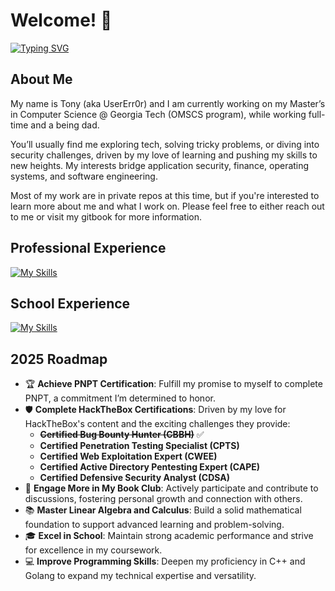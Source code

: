 # Welcome! 👋

 [![Typing SVG](https://readme-typing-svg.demolab.com?font=Fira+Code&size=34&duration=2000&pause=1000&color=9F46F7&width=435&lines=Whoami%3F;UserErr0r;Software+Engineer;Graduate+Student;Security+Researcher)](https://git.io/typing-svg)

## About Me
My name is Tony (aka UserErr0r) and I am currently working on my Master’s in Computer Science @ Georgia Tech (OMSCS program), while working full-time and a being dad.

You’ll usually find me exploring tech, solving tricky problems, or diving into security challenges, driven by my love of learning and pushing my skills to new heights. My interests bridge application security, finance, operating systems, and software engineering.

Most of my work are in private repos at this time, but if you're interested to learn more about me and what I work on. Please feel free to either reach out to me or visit my gitbook for more information.

## Professional Experience
[![My Skills](https://skillicons.dev/icons?i=python,ts,fastapi,vue,bash,docker,cypress,kubernetes,terraform,golang)](https://skillicons.dev)

## School Experience
[![My Skills](https://skillicons.dev/icons?i=c,cpp,java,python,latex)](https://skillicons.dev)

## 2025 Roadmap
- 🏆 **Achieve PNPT Certification**: Fulfill my promise to myself to complete PNPT, a commitment I’m determined to honor. 
- 🛡️ **Complete HackTheBox Certifications**: Driven by my love for HackTheBox's content and the exciting challenges they provide:  
  - ~~**Certified Bug Bounty Hunter (CBBH)**~~ ✅
  - **Certified Penetration Testing Specialist (CPTS)**  
  - **Certified Web Exploitation Expert (CWEE)**
  - **Certified Active Directory Pentesting Expert (CAPE)**
  - **Certified Defensive Security Analyst (CDSA)**
- 📖 **Engage More in My Book Club**: Actively participate and contribute to discussions, fostering personal growth and connection with others.  
- 📚 **Master Linear Algebra and Calculus**: Build a solid mathematical foundation to support advanced learning and problem-solving.  
- 🎓 **Excel in School**: Maintain strong academic performance and strive for excellence in my coursework.  
- 💻 **Improve Programming Skills**: Deepen my proficiency in C++ and Golang to expand my technical expertise and versatility.  

